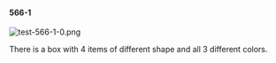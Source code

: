 #### 566-1
![test-566-1-0.png](https://github.com/lil-lab/nlvr/raw/master/nlvr/test/images/0/test-566-1-0.png "test-566-1-0.png")

There is a box with 4 items of different shape and all 3 different colors.